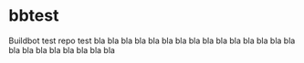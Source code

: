 # bbtest
Buildbot test repo
test
bla bla bla bla bla bla bla bla bla
bla bla bla bla bla bla bla bla bla bla bla bla bla bla
